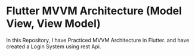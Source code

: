 # Flutter MVVM Architecture (Model View, View Model)

In this Repository, I have Practiced MVVM Architecture in Flutter.
and have created a Login System using rest Api.
